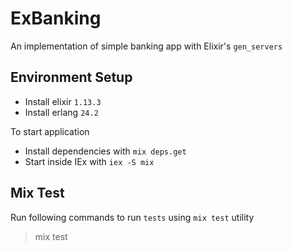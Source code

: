 # ExBanking
An implementation of simple banking app with Elixir's `gen_servers`

## Environment Setup

  * Install elixir `1.13.3`
  * Install erlang `24.2`

To start application

  * Install dependencies with `mix deps.get`
  * Start inside IEx with `iex -S mix`

## Mix Test

Run following commands to run `tests` using `mix test` utility

> mix test